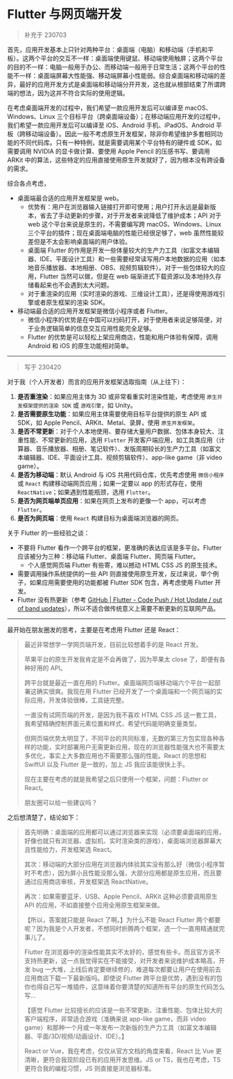 # Flutter 与网页端开发

> 补充于 230703

首先，应用开发基本上只针对两种平台：桌面端（电脑）和移动端（手机和平板）。这两个平台的交互不一样：桌面端使用键鼠、移动端使用触屏；这两个平台的目的不一样：电脑一般用于办公、而移动端一般用于日常生活；这两个平台的性能不一样：桌面端屏幕大性能强、移动端屏幕小性能弱。综合桌面端和移动端的差异，最好的应用开发方式是桌面端和移动端分开开发，这也就从根部结束了所谓跨端的想法，因为这并不符合实际的使用逻辑。

在考虑桌面端开发的过程中，我们希望一款应用开发后可以编译至 macOS、Windows、Linux 三个目标平台（跨桌面端设备）；在移动端应用开发的过程中，我们希望一款应用开发后可以编译至 iOS、Android 手机、iPadOS、Android 平板（跨移动端设备）。因此一般不考虑原生开发框架，除非你希望维护多套相同功能的不同代码库。只有一种特例，就是需要调用某个平台特有的硬件或 SDK，如需要调用 NVIDIA 的显卡做计算、要使用 Apple Pencil 的压感书写、要调用 ARKit 中的算法，这些特定的应用直接使用原生开发就好了，因为根本没有跨设备的需求。

综合各点考虑，

- 桌面端最合适的应用开发框架是 web。
    - 优势有：用户在浏览器输入链接打开即可使用；用户打开永远是最新版本，省去了手动更新的步骤，对于开发者来说降低了维护成本；API 对于 web 这个平台来说是原生的，不需要编写跨 macOS、Windows、Linux 三个平台的插件；现在桌面端电脑的性能已经很足够了，web 虽然性能较差但是不太会影响桌面端的用户体验。
    - 桌面端 Flutter 的作用是开发一些体量较大的生产力工具（如富文本编辑器、IDE、平面设计工具）和一些需要经常读写用户本地数据的应用（如本地音乐播放器、本地相册、OBS、视频剪辑软件）。对于一些包体较大的应用，Flutter 当然可以做，但是在 web 端渐进式下载资源以及本地持久存储看起来也不会遇到太大问题。
    - 对于重渲染的应用（实时渲染的游戏、三维设计工具），还是得使用游戏引擎或者原生框架的渲染 SDK。
- 移动端最合适的应用开发框架是微信小程序或者 Flutter。
    - 微信小程序的优势是在中国可以扫码打开，对于使用者来说足够简便，对于业务逻辑简单的信息交互应用性能完全足够。
    - Flutter 的优势是可以轻松上架应用商店，性能和用户体验有保障，调用 Android 和 iOS 的原生功能相对简单。

---

> 写于 230420

对于我（个人开发者）而言的应用开发框架选取指南（从上往下）：

1. **是否重渲染**：如果应用主体为 3D 或非常看重实时渲染性能，考虑使用 `原生开发框架提供的渲染 SDK` 或 `游戏引擎`，如 Unity。
2. **是否需要原生功能**：如果应用主体需要使用目标平台提供的原生 API 或 SDK，如 Apple Pencil、ARKit、Metal、录屏，使用 `原生开发框架`。
3. **是否不常更新**：对于个人本地使用、要存储大量用户数据、包体本身较大、注重性能、不常更新的应用，选用 `Flutter` 开发客户端应用，如工具类应用（计算器、音乐播放器、相册、笔记软件）、发版周期较长的生产力工具（如富文本编辑器、IDE、平面设计工具、视频剪辑软件）、app-like game（非 video game）。
4. **是否为移动端**：默认 Android 与 iOS 共用代码仓库，优先考虑使用 `微信小程序` 或 `React` 构建移动端网页应用；如果一定要以 app 的形式存在，使用 `ReactNative`；如果遇到性能瓶颈，选用 `Flutter`。
5. **是否为网页端单页应用**：如果在网页上发布的更像一个 app，可以考虑 `Flutter`。
6. **是否为网页端**：使用 `React` 构建目标为桌面端浏览器的网页。

关于 Flutter 的一些经验之谈：

- 不要将 Flutter 看作一个跨平台的框架，更准确的表达应该是多平台。Flutter 应该被分为三种：移动端 Flutter、桌面端 Flutter、网页端 Flutter。
    - 个人感觉网页端 Flutter 有些寄，难以撼动 HTML CSS JS 的原生技术。
- 需要调用操作系统提供的一些 API 则直接使用原生开发，反过来说，举个例子，如果应用需要使用的功能都被 Flutter SDK 包含，再考虑使用 Flutter 开发。
- Flutter 没有热更新（参考 [GitHub | Flutter - Code Push / Hot Update / out of band updates](https://github.com/flutter/flutter/issues/14330)），所以不适合做传统意义上需要不断更新的互联网产品。

---

最开始在朋友圈发的思考，主要是在考虑用 Flutter 还是 React：

> 最近非常想学一学网页端开发，目前比较想着手的是 React 开发。
> 
> ​苹果平台的原生开发我肯定是不会再做了，因为苹果太 close 了，即便有各种好用的 API。
> 
> ​跨平台就是最近一直在用的 Flutter。桌面端网页端移动端六个平台一起部署这确实很爽。我现在用 Flutter 已经开发了一个桌面端和一个网页端的实际应用，开发体验很棒，工具链完整。
> 
> 一直没有试网页端的开发，是因为我不喜欢 HTML CSS JS 这一套工具，我希望精确控制界面元素位置和样式，希望代码能明确变量类型。
> 
> ​但网页端优势太明显了，不同平台的共同标准，无数的第三方包实现各种各样的功能，实时部署用户无需更新应用，现在的浏览器性能强大也不需要太多优化，事实上大多数应用也不需要那么强的性能。React 的思想和 SwiftUI 以及 Flutter 是一致的，加上 JS 我应该能很快上手。
> 
> 现在主要在考虑的就是我希望之后只使用一个框架，问题：Flutter or React。
> 
> 朋友圈可以给一些建议吗？

之后想清楚了，结论如下：

> 首先明确：桌面端的应用都可以通过浏览器来实现（必须要桌面端的应用，好像也就只有浏览器、虚拟机、实时渲染类的游戏），桌面端浏览器屏幕大且性能给力，开发框架选 React。
> 
> 其次：移动端的大部分应用在浏览器内体验其实没有那么好（微信小程序暂时不考虑），因为屏小且性能没那么强，大部分应用都是原生应用，而且要通过应用商店审核，开发框架选 ReactNative。
> 
> 再次：如果需要蓝牙、USB、Apple Pencil、ARKit 这种必须要调用原生 API 的应用，不如直接整个应用全用原生框架来做。
> 
> 【所以，答案就只能是 React 了啊。】为什么不能 React Flutter 两个都要呢？因为我是个人开发者，不想同时折腾两个框架，选一个一直用精通就完事儿了。
>
> Flutter 在浏览器中的渲染性能其实不太好的，感觉有些卡。而且官方说不支持热更新，这一点我觉得实在不能接受，对开发者来说维护成本略高，开发 bug 一大堆，上线后肯定要继续修的，难道每次都要让用户在使用前去应用商店下载一下最新版吗。即使说 Flutter 跨平台是优势，遇到没有的包你也得自己写一堆插件，这意味着你要清楚的知道所有平台的原生代码怎么写…
> 
> 【感觉 Flutter 比较擅长的应该是一些不常更新、注重性能、包体比较大的客户端程序，非常适合游戏（准确来说 app-like game，而非 video game）和那种一个月或一年发布一次新版的生产力工具（如富文本编辑器、平面/3D/视频/动画设计、IDE）。】
> 
> React or Vue，我在考虑，仅仅从官方文档的角度来看，React 比 Vue 更清晰，更符合我现阶段已有的应用开发思维。JS or TS，我也在考虑，TS 更符合我的编程习惯，JS 则直接是浏览器标准。
